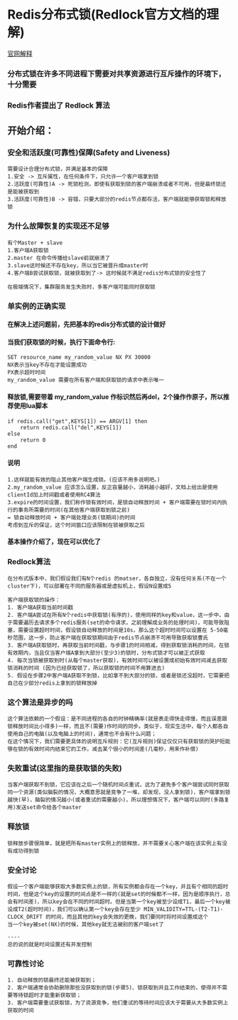 # Redis分布式锁(Redlock官方文档的理解)

[官网解释](https://redis.io/topics/distlock)

### 分布式锁在许多不同进程下需要对共享资源进行互斥操作的环境下，十分需要

### Redis作者提出了 Redlock 算法

## 开始介绍：

### 安全和活跃度(可靠性)保障(Safety and Liveness)

```
需要设计合理分布式锁，并满足基本的保障
1.安全 -> 互斥属性，在任何条件下，只允许一个客户端拿到锁
2.活跃度(可靠性)A -> 死锁检测，即使有获取到锁的客户端崩溃或者不可用，但是最终锁还是能被获取到
3.活跃度(可靠性)B -> 容错，只要大部分的redis节点都存活，客户端就能够获取锁和释放锁
```

### 为什么故障恢复的实现还不足够

```
有个Master + slave
1.客户端A获取锁
2.master 在命令传播给slave前就崩溃了
3.slave这时候还不存在key，所以当它被晋升成master时
4.客户端B尝试获取锁，就被获取到了-> 这时候就不满足redis分布式锁的安全性了

在极端情况下，集群服务发生失败时，多客户端可能同时获取锁
```

### 单实例的正确实现
#### 在解决上述问题前，先把基本的redis分布式锁的设计做好
#### 当我们获取锁的时候，执行下面命令行:
```
SET resource_name my_random_value NX PX 30000
NX表示当key不存在才能设置成功
PX表示超时时间 
my_random_value 需要在所有客户端和获取锁的请求中表示唯一
```
#### 释放锁,需要带着 my_random_value 作标识然后再del，2个操作作原子，所以推荐使用lua脚本
```
if redis.call("get",KEYS[1]) == ARGV[1] then
    return redis.call("del",KEYS[1])
else
    return 0
end
```

#### 说明
```
1.这样就能有效的阻止其他客户端生成锁。(应该不用多说明吧。)
2.my_random_value 应该怎么设置，反正容量越小，消耗越小越好，文档上给出是使用clientId加上时间戳或者使用RC4算法
3.expire的时间设置，我们称作锁有效时间，是锁自动释放时间 + 客户端需要在锁时间内执行的事务所需要的时间(在其他客户端获取到锁之前)
= 锁自动释放时间 + 客户端处理业务(锁期间)的时间
考虑到互斥的保证，这个时间窗口应该限制在锁被获取之后

```

#### 基本操作介绍了，现在可以优化了

### Redlock算法
```
在分布式版本中，我们假设我们有N个redis 的matser，各自独立，没有任何关系(不在一个cluster下)，可以部署在不同的服务器或是虚拟机上，假设N设置成5

客户端获取锁的操作：
1. 客户端A获取当前时间戳
2. 客户端A尝试在所有N个redis中获取锁(有序的)，使用同样的key和value，这一步中，由于需要遍历去请求多个redis服务(set的命令请求，之前理解成业务的处理时间)，可能导致阻塞，需要设置超时时间，假设锁自动释放的时间是10s，那么这个超时时间可以设置在 5-50毫秒范围，这一步，防止客户端在获取锁期间由于redis节点崩溃不可用导致获取锁曹氏
3. 客户端A获取锁时，再获取当前时间戳，与步骤1的时间相减，得到获取锁消耗的时间，在锁有效期内，当且仅当客户端A拿到大部分(至少3)的锁时，分布式锁才可以被正式获取
4. 每次当锁被获取到时(从每个master获取)，有效时间可以被设置成初始有效时间减去获取锁消耗的时间 (因为已经获取锁了，所以获取锁的时间不用算进去)
5. 假设在步骤2中客户端A获取不到锁，比如拿不到大部分的锁，或者是锁还没超时，它需要把自己在少部分redis上拿到的锁释放掉

```
### 这个算法是异步的吗
```
这个算法依赖的一个假设：是不同进程的各自的时钟精确率(就是表走得快走得慢，而且误差跟锁释放时间比小得多)一样，而且不(需要)作时间的同步。类似于，现实生活中，每个人都各自使用自己的电脑(以及电脑上的时间)，通常也不会有什么问题；
在这个情况下，我们需要更具体的说明互斥规则：它(互斥规则)保证仅仅只有获取锁的哭护短能够在锁的有效时间内结束它的工作，减去某个很小的时间差(几毫秒，用来作补偿)

```

### 失败重试(这里指的是获取锁的失败)
```
当客户端获取不到锁，它应该在之后一个随机时间点重试，这为了避免多个客户端尝试同时获取同一个资源(类似脑裂的情况，大概意思就是竞争了一堆，却发现，没人拿到锁)，客户端拿到锁越快(早)，脑裂的情况越小(或者重试的需要越小)，所以理想情况下，客户端可以同时(多路复用)发送set命令给各个master

```

### 释放锁
```
锁释放步骤很简单，就是把所有master实例上的锁释放，并不需要关心客户端在该实例上有没有成功得到锁

```

### 安全讨论
```
假设一个客户端能够获取大多数实例上的锁，所有实例都会存在一个key，并且有个相同的超时时间，但是这个key的设置的时间点是不一样的(就是set的时候都不一样，因为是顺序执行，总会有时间差)，所以key会在不同的时间超时。但是当第一个key被至少设成T1，最后一个key被设成T2(超时时间)，我们可以确认第一个key会存在至少 MIN_VALIDITY=TTL-(T2-T1)-CLOCK_DRIFT 的时间，而且其他的key会失效的更晚，我们要同时将时间设置成这个
当一个key被set(NX)的时候，其他key就无法被别的客户端set了

----
总的说的就是时间设置还有并发控制
```

### 可靠性讨论
```
1. 自动释放的锁最终还能被获取到；
2. 客户端通常会协助删除那些没获取到的锁(步骤5)、锁获取到并且工作结束的，使得并不需要等待锁超时才能重新获取锁；
3. 客户端需要重试获取锁，为了资源竞争，他们重试的等待时间应该大于需要从大多数实例上获取的时间

```




